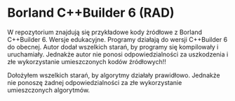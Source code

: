 # Borland C++Builder 6 (RAD)
W repozytorium znajdują się przykładowe kody żródłowe z Borland C++Builder 6. Wersje edukacyjne. 
Programy działają do wersji C++Builder 6 do obecnej. 
Autor dodał wszelkich starań, by programy się kompilowały i uruchamiały. 
Jednakże autor nie ponosi odpowiedzialności za uszkodzenia i złe wykorzystanie umieszczonych kodów źródłowych!!

Dołożyłem wszelkich starań, by algorytmy działały prawidłowo. Jednakże nie ponoszę żadnej odpowiedzialności za złe wykorzystanie umieszczonych algorytmów.
